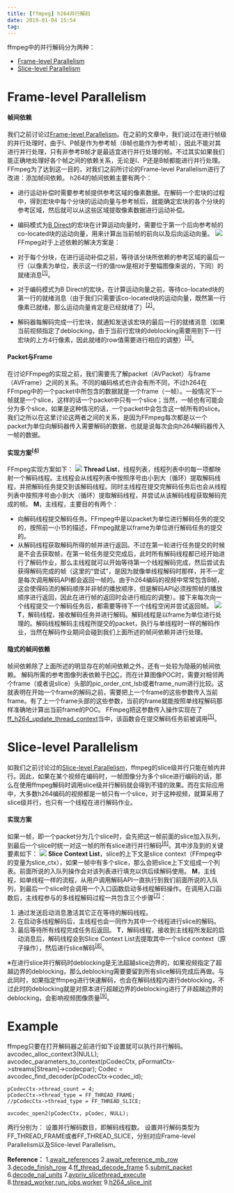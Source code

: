 ```yaml
---
title: [ffmpeg] h264并行解码
date: 2019-01-04 15:54
tag: 
---
```


ffmpeg中的并行解码分为两种：

* [Frame-level Parallelism](https://www.cnblogs.com/TaigaCon/p/5440055.html#frame_level_parallelism)
* [Slice-level Parallelism](https://www.cnblogs.com/TaigaCon/p/5440055.html#slice_level_parallelism)


# Frame-level Parallelism

#### 帧间依赖
我们之前讨论过[Frame-level Parallelism](https://www.cnblogs.com/TaigaCon/p/5440055.html#frame_level_parallelism)。在之前的文章中，我们说过在进行帧级的并行处理时，由于I、P帧是作为参考帧（B帧也能作为参考帧），因此不能对其进行并行处理，只有非参考B帧才是最适宜进行并行处理的帧。不过其实如果我们能正确地处理好各个帧之间的依赖关系，无论是I、P还是B帧都能进行并行处理。FFmpeg为了达到这一目的，对我们之前所讨论的Frame-level Parallelism进行了改进：添加帧间依赖。
h264的帧间依赖主要有两个：

* 进行运动补偿时需要参考帧提供参考区域的像素数据。在解码一个宏块的过程中，得到宏块中每个分块的运动向量与参考帧后，就能确定宏块的各个分块的参考区域，然后就可以从这些区域提取像素数据进行运动补偿。
* 编码模式为[B Direct](https://www.cnblogs.com/TaigaCon/p/3677540.html)的宏块在计算运动向量时，需要位于第一个后向参考帧的co-located块的运动向量，用来计算出当前帧的前向以及后向运动向量。
[![](2019-01-04-[ffmpeg]-h264并行解码/421096-20190104155334336-663056300.png)](https://img2018.cnblogs.com/blog/421096/201901/421096-20190104155332614-1321121870.png)
FFmpeg对于上述依赖的解决方案是：

* 对于每个分块，在进行运动补偿之前，等待该分块所依赖的参考区域的最后一行（以像素为单位，表示这一行的值row是相对于整幅图像来说的，下同）的就绪消息<sup>[[1]](#ref1)</sup>。
* 对于编码模式为B Direct的宏块，在计算运动向量之前，等待co-located块的第一行的就绪消息（由于我们只需要该co-located块的运动向量，既然第一行像素已就绪，那么运动向量肯定是已经就绪了）<sup>[[2]](#ref2)</sup>。
* 解码器每解码完成一行宏块，就通知发送该宏块的最后一行的就绪消息（如果当前视频指定了deblocking，由于当前行宏块的deblocking需要用到下一行宏块的上方4行像素，因此就绪的row值需要进行相应的调整）<sup>[[3]](#ref3)</sup>。


#### Packet与Frame
在讨论FFmpeg的实现之前，我们需要先了解packet（AVPacket）与frame（AVFrame）之间的关系。不同的编码格式也许会有所不同，不过h264在FFmpeg中的一个packet中所包含的数据就是一个frame（一帧）。一般情况下一帧就是一个slice，这样的话一个packet中只有一个slice；当然，一帧也有可能会分为多个slice，如果是这种情况的话，一个packet中会包含这一帧所有的slice。
我们之所以在这里讨论这两者之间的关系，是因为FFmpeg每次都是以一个packet为单位向解码器传入需要解码的数据，也就是说每次会向h264解码器传入一帧的数据。


#### 实现方案<sup>[[4]](#ref4)</sup>
FFmpeg实现方案如下：
[![](2019-01-04-[ffmpeg]-h264并行解码/421096-20190104155335534-652052294.png)](https://img2018.cnblogs.com/blog/421096/201901/421096-20190104155334923-130917775.png)
**Thread List**，线程列表，线程列表中的每一项都映射一个解码线程。主线程会从线程列表中按照序号由小到大（循环）提取解码线程，并把解码任务提交到该解码线程。同时主线程在提交完解码任务后也会从线程列表中按照序号由小到大（循环）提取解码线程，并尝试从该解码线程获取解码完成的帧。
**M**，主线程，主要目的有两个：

* 向解码线程提交解码任务。FFmpeg中是以packet为单位进行解码任务的提交的，按照前一小节的描述，FFmpeg就是以frame为单位进行解码任务的提交的。
* 从解码线程获取解码所得的帧并进行返回。不过在第一轮进行任务提交的时候是不会去获取帧，在第一轮任务提交完成后，此时所有解码线程都已经开始进行了解码作业，那么主线程就可以开始等待第一个线程解码完成，然后尝试去获得解码完成的帧（这里的“尝试”，是因为就像单线程解码时那样，并不一定是每次调用解码API都会返回一帧的。由于h264编码的视频中常常包含B帧，这会使得码流的解码顺序并非帧的播放顺序，但是解码API必须按照帧的播放顺序进行返回，因此在进行帧的返回时会进行相应的调整）。接下来每次向一个线程提交一个解码任务后，都需要等待下一个线程空闲并尝试返回帧。
[![](2019-01-04-[ffmpeg]-h264并行解码/421096-20190104155336413-1355137802.png)](https://img2018.cnblogs.com/blog/421096/201901/421096-20190104155336083-1681427178.png)
**T**，解码线程，接收解码任务并进行解码。解码线程是以frame为单位进行处理的。解码线程解码主线程所提交的packet，执行与单线程时一样的解码作业，当然在解码作业期间会碰到我们上面所述的帧间依赖并进行处理。


#### 隐式的帧间依赖
帧间依赖除了上面所述的明显存在的帧间依赖之外，还有一处较为隐蔽的帧间依赖。
解码所需的参考图像列表依赖于[POC](https://www.cnblogs.com/TaigaCon/p/3551001.html)，而在计算图像POC时，需要对相邻两个frame（或者说slice）头部的pic_order_cnt_lsb或者frame_num进行比较。这就表明在开始一个frame的解码之前，需要把上一个frame的这些参数传入当前frame。有了上一个frame头部的这些参数，当前的frame就能按照单线程解码那样准确地计算出当前frame的POC。
FFmpeg把这参数传入操作实现在了[ff_h264_update_thread_context](https://ffmpeg.org/doxygen/3.3/h264__slice_8c.html#a1ee1c405d5637d2ab895eb0457107aeb)当中，该函数会在提交解码任务前被调用<sup>[[5]](#ref5)</sup>。



# Slice-level Parallelism
如我们之前讨论过的[Slice-level Parallelism](https://www.cnblogs.com/TaigaCon/p/5440055.html#slice_level_parallelism)，ffmpeg的slice级并行只能在帧内并行。因此，如果在某个视频在编码时，一帧图像分为多个slice进行编码的话，那么在使用ffmpeg解码时调用slice级并行解码就会得到不错的效果。而在实际应用中，大多数h264编码的视频都是一帧只有一个slice，对于这种视频，就算采用了slice级并行，也只有一个线程在进行解码作业。


#### 实现方案
如果一帧，即一个packet分为几个slice时，会先把这一帧前面的slice加入队列，到最后一个slice时统一对这一帧的所有slice进行并行解码<sup>[[6]](#ref6)</sup>。其中涉及到的关键要素如下：
[![](2019-01-04-[ffmpeg]-h264并行解码/421096-20190104155338842-98699799.png)](https://img2018.cnblogs.com/blog/421096/201901/421096-20190104155337112-16653645.png)
**Slice Context List**，slice的上下文是slice context（FFmpeg中的变量为slice_ctx），如果一帧中有多个slice，那么会把slice上下文组成一个列表。前面所说的入队列操作会对该列表进行填充以供后续解码使用。
**M**，主线程，如单线程一样的流程，从用户调用解码API一直执行到我们前面所说的入队列，到最后一个slice时会调用一个入口函数启动多线程解码操作。在调用入口函数后，主线程参与的多线程解码过程一共包含三个步骤<sup>[[7]](#ref7)</sup>：

1. 通过发送启动消息激活其它正在等待的解码线程。
2. 在启动多线程解码后，主线程也会一同作为其中一个线程进行slice的解码。
3. 最后等待所有线程完成任务后返回。
**T**，解码线程，接收到主线程所发起的启动消息后，解码线程会到Slice Context List去提取其中一个slice context（原子操作），然后进行slice解码<sup>[[8]](#ref8)</sup>。

※在进行slice并行解码时deblocking是无法超越slice边界的，如果视频指定了超越边界的deblocking，那么deblocking需要要留到所有slice解码完成后再做。与此同时，如果指定ffmpeg进行快速解码，也会在解码线程内进行deblocking，不过此时的deblocking就是对原本进行超越边界的deblocking进行了非超越边界的deblocking，会影响视频图像质量<sup>[[9]](#ref9)</sup>。


# Example
ffmpeg只要在打开解码器之前进行如下设置就可以执行并行解码。
avcodec_alloc_context3(NULL);
    avcodec_parameters_to_context(pCodecCtx, pFormatCtx->streams[Stream]->codecpar);
    Codec = avcodec_find_decoder(pCodecCtx->codec_id);

    pCodecCtx->thread_count = 4;
    pCodecCtx->thread_type = FF_THREAD_FRAME;
    //pCodecCtx->thread_type = FF_THREAD_SLICE;

    avcodec_open2(pCodecCtx, pCodec, NULL);
两行分别为：
设置并行解码数目，即解码线程数。
设置并行解码类型为FF_THREAD_FRAME或者FF_THREAD_SLICE，分别对应Frame-level Parallelism以及Slice-level Parallelism。

**Reference：**
1.[await_references](https://ffmpeg.org/doxygen/3.3/h264__mb_8c.html#ad97f84e57aa36b3874c1ce8b49f34ec1)
2.[await_reference_mb_row](https://ffmpeg.org/doxygen/3.3/h264__direct_8c.html#a60869bc56a8663ac15f5d5b7b2e24e0d)
3.[decode_finish_row](https://ffmpeg.org/doxygen/3.3/h264__slice_8c.html#ab8849f35ed7ba07e50b78eea9b1037df)
4.[ff_thread_decode_frame](https://ffmpeg.org/doxygen/3.3/pthread__frame_8c_source.html#l00472)
5.[submit_packet](https://ffmpeg.org/doxygen/3.3/pthread__frame_8c.html#aa87f39770cea677ca1e1f3f03fb14986)
6.[decode_nal_units](https://ffmpeg.org/doxygen/3.3/libavcodec_2h264dec_8c_source.html#l00671)
7.[avpriv_slicethread_execute](https://www.ffmpeg.org/doxygen/trunk/slicethread_8c.html#a0807a1512624066c8fa8e75180bfa26c)
8.[thread_worker](https://www.ffmpeg.org/doxygen/trunk/slicethread_8c_source.html#l00067),[run_jobs](https://www.ffmpeg.org/doxygen/trunk/slicethread_8c_source.html#l00053),[worker](https://www.ffmpeg.org/doxygen/3.3/pthread__slice_8c_source.html#l00064)
9.[h264_slice_init](https://ffmpeg.org/doxygen/3.3/h264__slice_8c_source.html#l01911)











